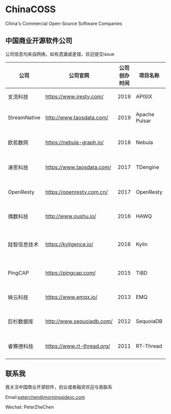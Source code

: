 # ChinaCOSS
China's Commercial Open-Source Software Companies

## 中国商业开源软件公司

公司信息均来自网络，如有遗漏或差错，欢迎提交issue

| 公司           | 公司官网                       | 公司创办时间 | 项目名称          | 项目创办时间 | Github                                     | 技术领域           | 项目起源           | 开源许可证      | 基金会              | 最近融资时间  | 最近融资金额  |
|--------------|----------------------------|--------|---------------|--------|--------------------------------------------|----------------|----------------|------------|------------------|---------|---------|
| 支流科技         | https://www.iresty.com/    | 2019   | APISIX        | 2019   | https://github.com/apache/incubator-apisix | 微服务API网关       | 公司项目           | Apache 2.0 | Apache Incubator |         |         |
| StreamNative | http://www.taosdata.com/   | 2019   | Apache Pulsar | 2016   | https://github.com/apache/pulsar           | 分布式消息队列        | 大公司孵化(Yahoo)   | Apache 2.0 | Apache Incubator | 2019/9  | 数百万美元   |
| 欧若数网         | https://nebula-graph.io/   | 2018   | Nebula        | 2018   | https://github.com/vesoft-inc/nebula       | 分布式图数据库        | 公司项目           | Apache 2.0 |                  |         |         |
| 涛思科技         | https://www.taosdata.com/  | 2017   | TDengine      | 2019   | https://github.com/taosdata/TDengine       | 时序空间大数据引擎      | 公司项目           | AGPL-3.0   |                  | 2019/9  | 数千万元    |
| OpenResty    | https://openresty.com.cn/  | 2017   | OpenResty     | 2009   | https://github.com/openresty/openresty     | 应用服务器框架        | 个人项目           | BSD        |                  |         |         |
| 偶数科技         | http://www.oushu.io/       | 2016   | HAWQ          | 2013   | https://github.com/apache/hawq             | Hadoop SQL分析引擎 | 大公司孵化(Pivotal) | Apache 2.0 | Apache           | 2017/1  | 5000万元  |
| 跬智信息技术       | https://kyligence.io/      | 2016   | Kylin         | 2014   | https://github.com/apache/kylin            | 大数据联机分析处理引擎    | 大公司孵化(eBay)    | Apache 2.0 | Apache           | 2019/3  | 2500万美元 |
| PingCAP      | https://pingcap.com/       | 2015   | TiBD          | 2015   | https://github.com/pingcap/tidb            | 分布式HTAP数据库     | 公司项目           | Apache 2.0 |                  | 2018/9  | 5000万美元 |
| 映云科技         | https://www.emqx.io/       | 2013   | EMQ           | 2013   | https://github.com/emqx/emqx               | MQTT消息中间件      | 个人项目           | Apache 2.0 |                  | 2018/4  | 数百万元    |
| 巨杉数据库        | http://www.sequoiadb.com/  | 2012   | SequoiaDB     | 2015   | https://github.com/SequoiaDB/SequoiaDB     | 分布式关系型数据库      | 公司项目           | AGPL-3.0   |                  | 2018/9  | 数千万美元   |
| 睿赛德科技        | https://www.rt-thread.org/ | 2011   | RT-Thread     | 2006   | https://github.com/RT-Thread/rt-thread     | 物联网操作系统        | 个人项目           | Apache 2.0 |                  | 2019/11 | 近亿元     |


## 联系我
我关注中国商业开源软件，创业或者融资欢迎与我联系

Email:peterchen@morningsidevc.com

Wechat: PeterZheChen
